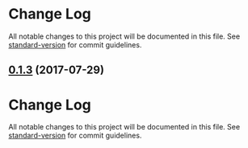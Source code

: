 # Change Log

All notable changes to this project will be documented in this file. See [standard-version](https://github.com/conventional-changelog/standard-version) for commit guidelines.

<a name="0.1.3"></a>
## [0.1.3](https://github.com/teoboley/modular-graphql/compare/v0.1.1...v0.1.3) (2017-07-29)



# Change Log

All notable changes to this project will be documented in this file. See [standard-version](https://github.com/conventional-changelog/standard-version) for commit guidelines.
